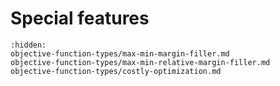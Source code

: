 # Special features

```{toctree}
:hidden:
objective-function-types/max-min-margin-filler.md
objective-function-types/max-min-relative-margin-filler.md
objective-function-types/costly-optimization.md
```